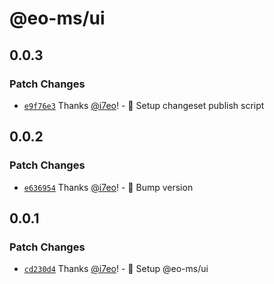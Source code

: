 # @eo-ms/ui

## 0.0.3

### Patch Changes

- [`e9f76e3`](https://github.com/eopol/eo-monorepo-starter/commit/e9f76e38aef10d5f2b5a2b2e73f84120f70f9b17) Thanks [@i7eo](https://github.com/i7eo)! - 🔨 Setup changeset publish script

## 0.0.2

### Patch Changes

- [`e636954`](https://github.com/eopol/eo-monorepo-starter/commit/e636954e39aaa90fc7bc682d6e0c58e020ba25a3) Thanks [@i7eo](https://github.com/i7eo)! - 🎉 Bump version

## 0.0.1

### Patch Changes

- [`cd230d4`](https://github.com/eopol/eo-monorepo-starter/commit/cd230d409126709d10afbf5af9b3062f6e360daf) Thanks [@i7eo](https://github.com/i7eo)! - 🚀 Setup @eo-ms/ui
